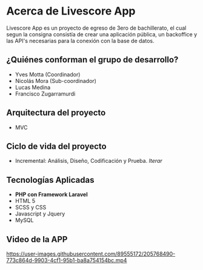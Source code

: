 # Acerca de Livescore App

Livescore App es un proyecto de egreso de 3ero de bachillerato, 
el cual segun la consigna consistía de crear una aplicación pública,
un backoffice y las API's necesarias para la conexión con la base de datos.

## ¿Quiénes conforman el grupo de desarrollo?

* Yves Motta (Coordinador)
* Nicolás Mora (Sub-coordinador)
* Lucas Medina
* Francisco Zugarramurdi

## Arquitectura del proyecto

  * MVC

## Ciclo de vida del proyecto

* Incremental: Análisis, Diseño, Codificación y Prueba. *Iterar*

## Tecnologías Aplicadas

* **PHP con Framework Laravel**
* HTML 5
* SCSS y CSS
* Javascript y Jquery
* MySQL

## Video de la APP

https://user-images.githubusercontent.com/89555172/205768490-773c864d-9903-4cf1-95b1-ba8a754154bc.mp4

